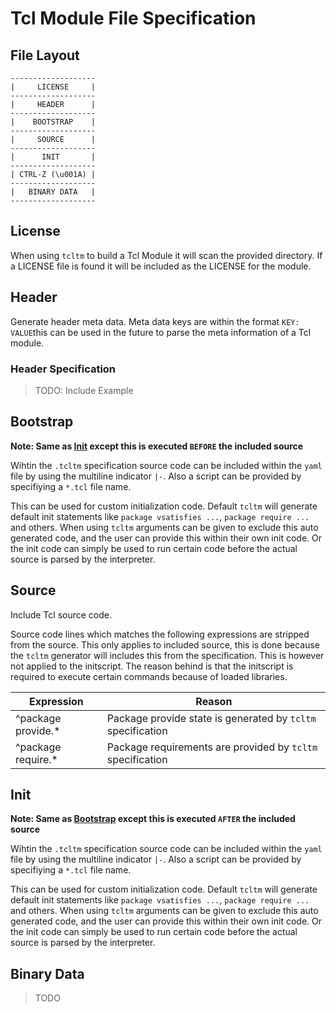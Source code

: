 # Tcl Module File Specification

## File Layout

<!-- language: lang-none -->

    -------------------
    |     LICENSE     |
    -------------------
    |     HEADER      |
    -------------------
    |    BOOTSTRAP    |
    -------------------
    |     SOURCE      |
    -------------------
    |      INIT       |
    -------------------
    | CTRL-Z (\u001A) |
    -------------------
    |   BINARY DATA   |
    -------------------

## License

When using `tcltm` to build a Tcl Module it will scan the provided directory. If a LICENSE file is found it will be included as the LICENSE for the module.

## Header

Generate header meta data. Meta data keys are within the format `KEY: VALUE`this can be used in the future to parse the meta information of a Tcl module.

### Header Specification

> TODO: Include Example

## Bootstrap

**Note: Same as [Init](#init) except this is executed `BEFORE` the included source**

Wihtin the `.tcltm` specification source code can be included within the `yaml` file by using the multiline indicator `|-`.
Also a script can be provided by specifiying a `*.tcl` file name.

This can be used for custom initialization code. Default `tcltm` will generate default init statements like `package vsatisfies ...`, `package require ...` and others.
When using `tcltm` arguments can be given to exclude this auto generated code, and the user can provide this within their own init code.
Or the init code can simply be used to run certain code before the actual source is parsed by the interpreter.

## Source

Include Tcl source code.

Source code lines which matches the following expressions are stripped from the source.
This only applies to included source, this is done because the `tcltm` generator will includes this
from the specification. This is however not applied to the initscript. The reason behind is that the initscript
is required to execute certain commands because of loaded libraries.

| Expression          | Reason                                                      |
| ------------------- | ----------------------------------------------------------- |
| ^package provide.\* | Package provide state is generated by `tcltm` specification |
| ^package require.\* | Package requirements are provided by `tcltm` specification  |

## Init

**Note: Same as [Bootstrap](#bootstrap) except this is executed `AFTER` the included source**

Wihtin the `.tcltm` specification source code can be included within the `yaml` file by using the multiline indicator `|-`.
Also a script can be provided by specifiying a `*.tcl` file name.

This can be used for custom initialization code. Default `tcltm` will generate default init statements like `package vsatisfies ...`, `package require ...` and others.
When using `tcltm` arguments can be given to exclude this auto generated code, and the user can provide this within their own init code.
Or the init code can simply be used to run certain code before the actual source is parsed by the interpreter.

## Binary Data

> TODO
